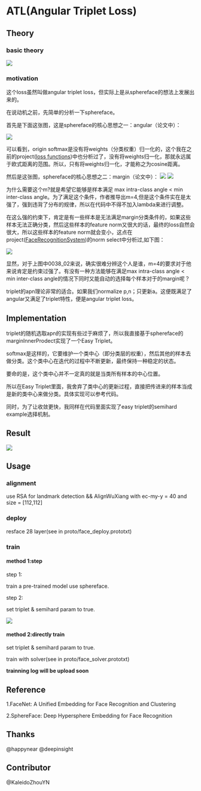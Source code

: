 # ATL(Angular Triplet Loss)

## Theory

### basic theory
![](./form/Angular.png)

### motivation
这个loss虽然叫做angular triplet loss，但实际上是从sphereface的想法上发展出来的。

在说动机之前，先简单的分析一下sphereface。

首先是下面这张图，这是sphereface的核心思想之一：angular（论文中）：

![](./form/sphereface1.jpg)

可以看到，origin softmax是没有将weights（分类权重）归一化的，这个我在之前的project([loss functions](https://github.com/KaleidoZhouYN/Loss-Functions))中也分析过了，没有将weights归一化，那就永远属于欧式距离的范围。所以，只有将weights归一化，才能称之为cosine距离。

然后是这张图，sphereface的核心思想之二：margin（论文中）：
![](./form/sphereface2.jpg)
![](./form/sphereface3.jpg)

为什么需要这个m?就是希望它能够是样本满足 max intra-class angle < min inter-class angle。为了满足这个条件，作者推导出m=4,但是这个条件实在是太强了，强到违背了分布的规律，所以在代码中不得不加入lambda来进行调整。

在这么强的约束下，肯定是有一些样本是无法满足margin分类条件的，如果这些样本无法正确分类，然后这些样本的feature norm又很大的话，最终的loss自然会很大，所以这些样本的feature norm就会变小，这点在project([FaceRecognitionSystem](https://github.com/KaleidoZhouYN/FaceRecognitionSystem))的norm select中分析过,如下图：

![](./form/norm.png)

显然，对于上图中0038_02来说，确实很难分辨这个人是谁，m=4的要求对于他来说肯定是约束过强了。有没有一种方法能够在满足max intra-class angle < min inter-class angle的情况下同时又能自动的选择每个样本对于的margin呢？

triplet的apn理论非常的适合。如果我们normalize p,n；只更新a。这便既满足了angular又满足了triplet特性，便是angular triplet loss。

## Implementation

triplet的随机选取apn的实现有些过于麻烦了，所以我直接基于sphereface的marginInnerProdect实现了一个Easy Triplet。

softmax是这样的，它要维护一个类中心（即分类层的权重），然后其他的样本去做分类。这个类中心在迭代的过程中不断更新，最终保持一种稳定的状态。

要命的是，这个类中心并不一定真的就是当类所有样本的中心位置。

所以在Easy Triplet里面，我舍弃了类中心的更新过程，直接把传进来的样本当成是新的类中心来做分类。具体实现可以参考代码。

同时，为了让收敛更快，我同样在代码里面实现了easy triplet的semihard example选择机制。


## Result
![](./form/result.png)

## Usage

### alignment 
use RSA for landmark detection && AlignWuXiang with ec-my-y = 40 and size = [112,112]

### deploy
resface 28 layer(see in proto/face_deploy.prototxt)

### train
#### method 1:step

step 1:

train a pre-trained model use sphereface.

step 2:

set triplet & semihard param to true.

![](./form/MarginLayer.png)

#### method 2:directly train

set triplet & semihard param to true.

train with solver(see in proto/face_solver.prototxt)

**trainning log will be upload soon** 
 


## Reference
1.FaceNet: A Unified Embedding for Face Recognition and Clustering

2.SphereFace: Deep Hypersphere Embedding for Face Recognition

## Thanks
@happynear @deepinsight

## Contributor
@KaleidoZhouYN
